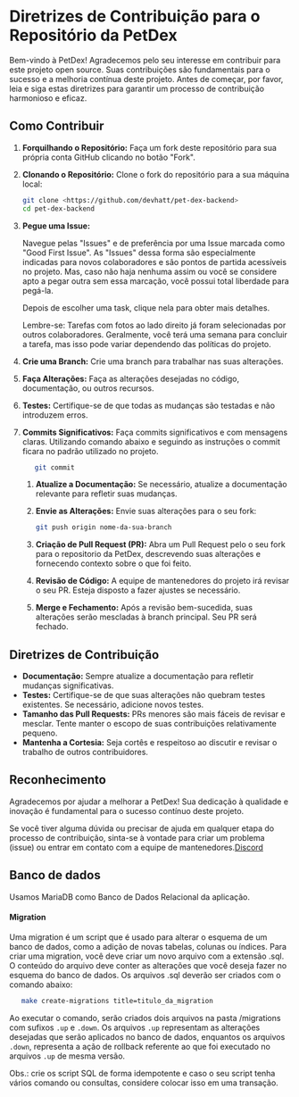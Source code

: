 # Diretrizes de Contribuição para o Repositório da PetDex

Bem-vindo à PetDex! Agradecemos pelo seu interesse em contribuir para este projeto open source. Suas contribuições são fundamentais para o sucesso e a melhoria contínua deste projeto. Antes de começar, por favor, leia e siga estas diretrizes para garantir um processo de contribuição harmonioso e eficaz.

## Como Contribuir

1. **Forquilhando o Repositório:** Faça um fork deste repositório para sua própria conta GitHub clicando no botão "Fork".
2. **Clonando o Repositório:** Clone o fork do repositório para a sua máquina local:

   ```bash
   git clone <https://github.com/devhatt/pet-dex-backend>
   cd pet-dex-backend
   ```

3. **Pegue uma Issue:** 

   Navegue pelas "Issues" e de preferência por uma Issue marcada como "Good First Issue". As "Issues" dessa forma são especialmente indicadas para novos colaboradores e são pontos de partida acessíveis no projeto. Mas, caso não haja nenhuma assim ou você se considere apto a pegar outra sem essa marcação, você possui total liberdade para pegá-la.

   Depois de escolher uma task, clique nela para obter mais detalhes.

   Lembre-se:
   Tarefas com fotos ao lado direito já foram selecionadas por outros colaboradores.
   Geralmente, você terá uma semana para concluir a tarefa, mas isso pode variar dependendo das políticas do projeto.


4. **Crie uma Branch:** Crie uma branch para trabalhar nas suas alterações.


5. **Faça Alterações:** Faça as alterações desejadas no código, documentação, ou outros recursos.
6. **Testes:** Certifique-se de que todas as mudanças são testadas e não introduzem erros.
7. **Commits Significativos:** Faça commits significativos e com mensagens claras. Utilizando comando abaixo e seguindo as instruções o commit ficara no padrão utilizado no projeto.

   ```bash
      git commit
   ```

   1. **Atualize a Documentação:** Se necessário, atualize a documentação relevante para refletir suas mudanças.
   2. **Envie as Alterações:** Envie suas alterações para o seu fork:

      ```bash
      git push origin nome-da-sua-branch

      ```

   3. **Criação de Pull Request (PR):** Abra um Pull Request pelo o seu fork para o repositorio da PetDex, descrevendo suas alterações e fornecendo contexto sobre o que foi feito.
   4. **Revisão de Código:** A equipe de mantenedores do projeto irá revisar o seu PR. Esteja disposto a fazer ajustes se necessário.
   5. **Merge e Fechamento:** Após a revisão bem-sucedida, suas alterações serão mescladas à branch principal. Seu PR será fechado.

## Diretrizes de Contribuição

- **Documentação:** Sempre atualize a documentação para refletir mudanças significativas.
- **Testes:** Certifique-se de que suas alterações não quebram testes existentes. Se necessário, adicione novos testes.
- **Tamanho das Pull Requests:** PRs menores são mais fáceis de revisar e mesclar. Tente manter o escopo de suas contribuições relativamente pequeno.
- **Mantenha a Cortesia:** Seja cortês e respeitoso ao discutir e revisar o trabalho de outros contribuidores.

## Reconhecimento

Agradecemos por ajudar a melhorar a PetDex! Sua dedicação à qualidade e inovação é fundamental para o sucesso contínuo deste projeto.

Se você tiver alguma dúvida ou precisar de ajuda em qualquer etapa do processo de contribuição, sinta-se à vontade para criar um problema (issue) ou entrar em contato com a equipe de mantenedores.[Discord](discord.gg/3gsMAEumEd)


## Banco de dados
Usamos MariaDB como Banco de Dados Relacional da aplicação. 
#### Migration
Uma migration é um script que é usado para alterar o esquema de um banco de dados, como a adição de novas tabelas, colunas ou índices.
Para criar uma migration, você deve criar um novo arquivo com a extensão .sql. O conteúdo do arquivo deve conter as alterações que você deseja fazer no esquema do banco de dados.
Os arquivos .sql deverão ser criados com o comando abaixo:
```bash
   make create-migrations title=titulo_da_migration
```
Ao executar o comando, serão criados dois arquivos na pasta /migrations com sufixos `.up` e `.down`. Os arquivos `.up` representam as alterações desejadas que serão aplicados no banco de dados, enquantos os arquivos `.down`, representa a ação de rollback referente ao que foi executado no arquivos `.up` de mesma versão.

Obs.: crie os script SQL de forma idempotente e caso o seu script tenha vários comando ou consultas, considere colocar isso em uma transação.